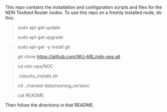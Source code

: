 
This repo contains the installation and configuration
scripts and files for the NDN Testbed Router nodes.
To use this repo on a freshly installed node, do this:

> sudo apt-get update

> sudo apt-get upgrade

> sudo apt-get -y install git

> git clone https://github.com/WU-ARL/ndn-ops.git

> cd ndn-ops/NOC

> ./ubuntu_installs.sh

> cd ../named-data/running_version/

> cat README

Then follow the directions in that README.

